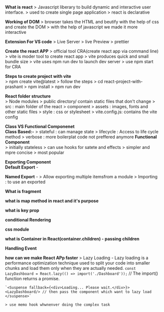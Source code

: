 **What is react** 
    > Javascript liberary to build dynamic and interactive user interface. 
    > used to create single page application 
    > react is declarative

**Working of DOM** 
    > browser takes the HTML and beutify with the help of css and create the DOM 
    > with the help of javascript we made it more interactive

**Extension For VS code** 
    > Live Server 
    > live Preview 
    > prettier

**Create the react APP**
    > official tool CRA(create react app via command line)
    > vite is moder tool to create react app
    > vite produces quick and small bundle size
    > vite uses npm run dev to launch dev server
    > use npm start for CRA

**Steps to create project with vite**   
    > npm create vite@latest
    > follow the steps
    > cd react-project-with-prashant
    > npm install
    > npm run dev

**React folder structure**   
    > Node modules
    > public directory/ contain static files that don't change
    > src : main folder of the react
      > component
      > assets : images, fonts and other static files
      > style : css or stylesheet 
    >   vite.config.js: contains the vite config

**Class VS Functional Componenet**    
    **Class Based:-** 
        > stateful : can manage state
        > lifecycle : Access to life cycle method
        > verbose : more boilerplat code
        not preffered anymore
    **Functional Component**  
        > initially stateless
        > can use hooks for satete and effects
        > simpler and mpre concise
        > most popular 

**Exporting Component**    
   **Default Export** -   

   **Named Export** - 
    > Allow exporting multiple itemsfrom a module
    > Importing : to use an exported

**What is fragment**  

**what is map method in react and it's purpose**

**what is key prop**

**conditional Rendering**

**css module**

**what is Container in React(container.children) -  passing children**

**Handling Event**

**how can we make React APp faster**
    > Lazy Loading - Lazy loading is a performance optimization technique used to split your code into smaller chunks and load them only when they are actually needed.
    `const LazyDashboard = React.lazy(() => import('./Dashboard'));` // The import() function returns a promise.

    `<Suspense fallback={<div>Loading... Please wait.</div>}>
    <LazyDashboard/> // then pass the component which want to lazy load
    </suspense>`

    > use memo hook whwnenver doing the complex task



